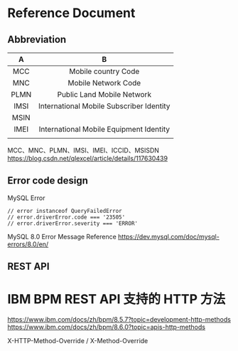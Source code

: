 # Reference Document

## Abbreviation

|  A   |                    B                     |
|:----:|:----------------------------------------:| 
| MCC  |           Mobile country Code            |
| MNC  |           Mobile Network Code            |
| PLMN |        Public Land Mobile Network        |
| IMSI | International Mobile Subscriber Identity |
| MSIN |                                          |
| IMEI | International Mobile Equipment Identity  |
|      |                                          |

MCC、MNC、PLMN、IMSI、IMEI、ICCID、MSISDN
https://blog.csdn.net/qlexcel/article/details/117630439

## Error code design 

MySQL Error

```
// error instanceof QueryFailedError
// error.driverError.code === '23505'
// error.driverError.severity === 'ERROR'
```

MySQL 8.0 Error Message Reference
https://dev.mysql.com/doc/mysql-errors/8.0/en/

## REST API

# IBM BPM REST API 支持的 HTTP 方法
https://www.ibm.com/docs/zh/bpm/8.5.7?topic=development-http-methods
https://www.ibm.com/docs/zh/bpm/8.6.0?topic=apis-http-methods

X-HTTP-Method-Override / X-Method-Override
